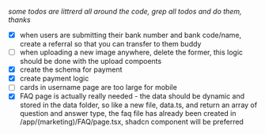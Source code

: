 _some todos are littrerd all around the code, grep all todos and do them, thanks_

-   [x] when users are submitting their bank number and bank code/name, create a referral so that you can transfer to them buddy
-   [ ] when uploading a new image anywhere, delete the former, this logic should be done with the upload compoents
-   [x] create the schema for payment
-   [x] create payment logic
-   [ ] cards in username page are too large for mobile
-   [x] FAQ page is actually really needed - the data should be dynamic and stored in the data folder, so like a new file, data.ts, and return an array of question and answer type, the faq file has already been created in /app/(marketing)/FAQ/page.tsx, shadcn component will be preferred
